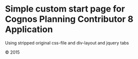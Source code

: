 # Simple custom start page for Cognos Planning Contributor 8 Application

Using stripped original css-file and div-layout and jquery tabs

&copy; 2015
